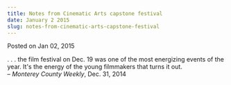 ```yaml
---
title: Notes from Cinematic Arts capstone festival
date: January 2 2015
slug: notes-from-cinematic-arts-capstone-festival
---
```





<span class="date">Posted on Jan 02, 2015    </span>
<p>. . . the film festival on Dec. 19 was one of the most
energizing events of the year. It&apos;s the energy of the young
filmmakers that turns it out.&#xA0;<br>
&#x2013; <em>Monterey County Weekly</em>, Dec. 31, 2014</br></p>





